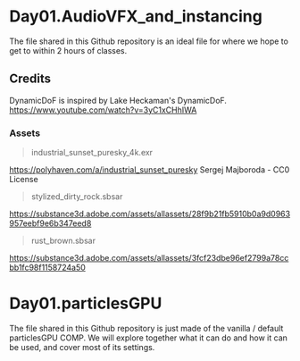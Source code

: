 # Day01.AudioVFX_and_instancing
The file shared in this Github repository is an ideal file for where we hope to get to within 2 hours of classes.

## Credits

DynamicDoF is inspired by Lake Heckaman's DynamicDoF.
https://www.youtube.com/watch?v=3yC1xCHhIWA

### Assets
> industrial_sunset_puresky_4k.exr

https://polyhaven.com/a/industrial_sunset_puresky
Sergej Majboroda - CC0 License

> stylized_dirty_rock.sbsar

https://substance3d.adobe.com/assets/allassets/28f9b21fb5910b0a9d0963957eebf9e6b347eed8

> rust_brown.sbsar

https://substance3d.adobe.com/assets/allassets/3fcf23dbe96ef2799a78ccbb1fc98f1158724a50

# Day01.particlesGPU
The file shared in this Github repository is just made of the vanilla / default particlesGPU COMP. We will explore together what it can do and how it can be used, and cover most of its settings.